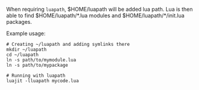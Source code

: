 When requiring `luapath`, $HOME/luapath will be added lua path.
Lua is then able to find $HOME/luapath/\*.lua modules and
$HOME/luapath/\*/init.lua packages.

Example usage:

    # Creating ~/luapath and adding symlinks there
    mkdir ~/luapath
    cd ~/luapath
    ln -s path/to/mymodule.lua
    ln -s path/to/mypackage

    # Running with luapath
    luajit -lluapath mycode.lua


